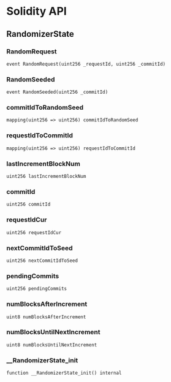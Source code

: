 # Solidity API

## RandomizerState

### RandomRequest

```solidity
event RandomRequest(uint256 _requestId, uint256 _commitId)
```

### RandomSeeded

```solidity
event RandomSeeded(uint256 _commitId)
```

### commitIdToRandomSeed

```solidity
mapping(uint256 => uint256) commitIdToRandomSeed
```

### requestIdToCommitId

```solidity
mapping(uint256 => uint256) requestIdToCommitId
```

### lastIncrementBlockNum

```solidity
uint256 lastIncrementBlockNum
```

### commitId

```solidity
uint256 commitId
```

### requestIdCur

```solidity
uint256 requestIdCur
```

### nextCommitIdToSeed

```solidity
uint256 nextCommitIdToSeed
```

### pendingCommits

```solidity
uint256 pendingCommits
```

### numBlocksAfterIncrement

```solidity
uint8 numBlocksAfterIncrement
```

### numBlocksUntilNextIncrement

```solidity
uint8 numBlocksUntilNextIncrement
```

### __RandomizerState_init

```solidity
function __RandomizerState_init() internal
```

